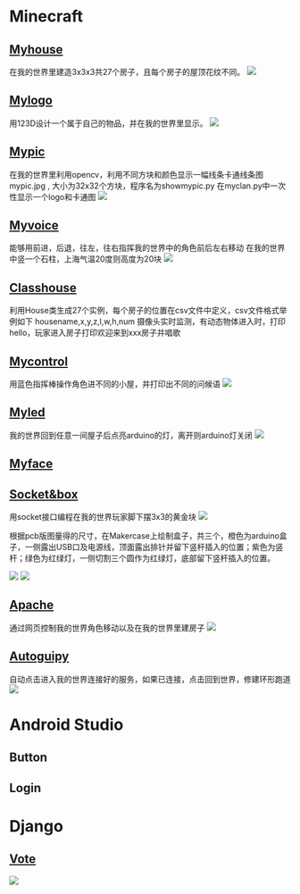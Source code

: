 # Minecraft
## [Myhouse](https://github.com/shiep18/EIS2020/blob/master/students/Jiani%20Huang/myhouse)
在我的世界里建造3x3x3共27个房子，且每个房子的屋顶花纹不同。
![](https://github.com/shiep18/EIS2020/blob/master/students/Jiani%20Huang/classhouse/house.png)
 
## [Mylogo](https://github.com/shiep18/EIS2020/blob/master/students/Jiani%20Huang/mylogo)
用123D设计一个属于自己的物品，并在我的世界里显示。
![](https://github.com/shiep18/EIS2020/blob/master/students/Jiani%20Huang/mylogo/mylogo.png) 

## [Mypic](https://github.com/shiep18/EIS2020/blob/master/students/Jiani%20Huang/mypic)
在我的世界里利用opencv，利用不同方块和颜色显示一幅线条卡通线条图mypic.jpg , 大小为32x32个方块，程序名为showmypic.py
在myclan.py中一次性显示一个logo和卡通图
![](https://github.com/shiep18/EIS2020/blob/master/students/Jiani%20Huang/mypic/myclan.png)

## [Myvoice](https://github.com/shiep18/EIS2020/blob/master/students/Jiani%20Huang/myvoice)
能够用前进，后退，往左，往右指挥我的世界中的角色前后左右移动
在我的世界中竖一个石柱，上海气温20度则高度为20块
![](https://github.com/shiep18/EIS2020/blob/master/students/Jiani%20Huang/myvoice/weather.png)

## [Classhouse](https://github.com/shiep18/EIS2020/blob/master/students/Jiani%20Huang/classhouse)
利用House类生成27个实例，每个房子的位置在csv文件中定义，csv文件格式举例如下 housename,x,y,z,l,w,h,num
摄像头实时监测，有动态物体进入时，打印hello，玩家进入房子打印欢迎来到xxx房子并唱歌

## [Mycontrol](https://github.com/shiep18/EIS2020/blob/master/students/Jiani%20Huang/mycontrol)
用蓝色指挥棒操作角色进不同的小屋，并打印出不同的问候语
![](https://github.com/shiep18/EIS2020/blob/master/students/Jiani%20Huang/mycontrol/mycontrol.gif)

## [Myled](https://github.com/shiep18/EIS2020/blob/master/students/Jiani%20Huang/myled)
我的世界回到任意一间屋子后点亮arduino的灯，离开则arduino灯关闭
![](https://github.com/shiep18/EIS2020/blob/master/students/Jiani%20Huang/myled/myled.gif)

## [Myface](https://github.com/shiep18/EIS2020/blob/master/students/Jiani%20Huang/myface)

## [Socket&box](https://github.com/shiep18/EIS2020/blob/master/students/Jiani%20Huang/socket%26box)
用socket接口编程在我的世界玩家脚下摆3x3的黄金块
![](https://github.com/shiep18/EIS2020/blob/master/students/Jiani%20Huang/socket%26box/gold.png)

根据pcb版图量得的尺寸，在Makercase上绘制盒子，共三个，橙色为arduino盒子，一侧露出USB口及电源线，顶面露出排针并留下竖杆插入的位置；紫色为竖杆；绿色为红绿灯，一侧切割三个圆作为红绿灯，底部留下竖杆插入的位置。

![](https://github.com/shiep18/EIS2020/blob/master/students/Jiani%20Huang/socket%26box/arduino%20pcb.jpg)
![](https://github.com/shiep18/EIS2020/blob/master/students/Jiani%20Huang/socket%26box/arduinobox.jpg)

## [Apache](https://github.com/shiep18/EIS2020/blob/master/students/Jiani%20Huang/apache)
通过网页控制我的世界角色移动以及在我的世界里建房子
![](https://github.com/shiep18/EIS2020/blob/master/students/Jiani%20Huang/apache/apache.gif)

## [Autoguipy](https://github.com/shiep18/EIS2020/blob/master/students/Jiani%20Huang/autoguipy)
自动点击进入我的世界连接好的服务，如果已连接，点击回到世界，修建环形跑道
![](https://github.com/shiep18/EIS2020/blob/master/students/Jiani%20Huang/autoguipy/autoguipy.gif)

# Android Studio
## Button

## Login

# Django
## [Vote](https://github.com/shiep18/EIS2020/blob/master/students/Jiani%20Huang/django/vote)
![](https://github.com/shiep18/EIS2020/blob/master/students/Jiani%20Huang/django/vote/vote.gif)
